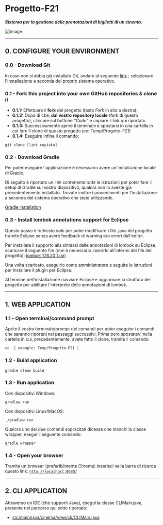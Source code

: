# Progetto-F21
***Sistema per la gestione delle prenotazioni di biglietti di un cinema.***

![image](https://user-images.githubusercontent.com/80333091/113708434-81895080-96e1-11eb-85db-60251d9deaf9.png)

*** 
## 0. CONFIGURE YOUR ENVIRONMENT

### 0.0 - Download Git
In caso non si abbia già installato Git, andare al seguente [link](https://git-scm.com/book/en/v2/Getting-Started-Installing-Git) ;  selezionare l'installazione a seconda del proprio sistema operativo. 

### 0.1 - Fork this project into your own GitHub repositories & clone it
- **0.1.1:** Effettuare il **fork** del progetto (tasto *Fork* in alto a destra).
- **0.1.2:** Dopo di che, **dal vostro repository locale** (fork di questo progetto), cliccare sul bottone *"Code"* e copiare il link qui riportato.
- **0.1.3:** Successivamente aprire il terminale e spostarsi in una cartella in cui fare il clone di questo progetto (ex: Temp/Progetto-F21)
- **0.1.4:** Eseguire infine il comando:

```
git clone [link copiato]
```

### 0.2 - Download Gradle
Per poter eseguire l'applicazione è necessario avere un'installazione locale di [Gradle](https://it.wikipedia.org/wiki/Gradle).

Di seguito è riportato un link contenente tutte le istruzioni per poter fare il setup di Gradle sul vostro dispositivo, qualora non lo aveste già precedentemente installato.
Trovate inoltre i procedimenti per l'installazione a seconda del sistema operativo che state utilizzando.

[Gradle installation](https://gradle.org/install/)

### 0.3 - Install lombok annotations support for Eclipse
Questo passo è richiesto solo per poter modificare i file .java del progetto tramite Eclipse senza avere feedback di warning e/o errori dall'editor.

Per installare il supporto alla sintassi delle annotazioni di lombok su Eclipse, scaricare il seguente file (non è necessario inserirlo all'interno dei file del progetto): [lombok 1.18.20 (.jar)](https://projectlombok.org/downloads/lombok.jar)

Una volta scaricato, eseguirlo come amministratore e seguire le istruzioni per installare il plugin per Eclipse.

Al termine dell'installazione riavviare Eclipse e aggiornare la struttura del progetto per abilitare l'interprete delle annotazioni di lombok.

*** 
## 1. WEB APPLICATION
### 1.1 - Open terminal/command prompt

Aprite il vostro terminale/prompt dei comandi per poter eseguire i comandi che saranno riportati nei passaggi successivi.
Prima però spostatevi nella cartella in cui, precedentemente, avete fatto il clone, tramite il comando:

```
cd  [ example: Temp/Progetto-F21 ]
```

### 1.2 - Build application

```
gradle clean build
```

### 1.3 - Run application
Con dispositivi Windows:

```
gradlew run
```

Con dispositivi Linux/MacOS: 

```
./gradlew run
```

Qualora uno dei due comandi sopracitati dicesse che manchi la classe wrapper, esegui il seguente comando:

```
gradle wrapper
```

### 1.4 - Open your browser
Tramite un browser (preferibilmente Chrome) inserisci nella barra di ricerca questo link: 
[`http://localhost:8080/`](http://localhost:8080/)


*** 
## 2. CLI APPLICATION
Attraverso un IDE (che supporti Java), esegui la classe CLIMain.java, presente nel percorso qui sotto riportato:
- [src/main/java/cinema/view/cli/CLIMain.java](https://github.com/IngSW-unipv/Progetto-F21/blob/main/src/main/java/cinema/view/cli/CLIMain.java)
